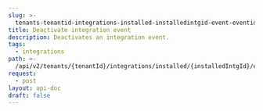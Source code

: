 ```yaml
---
slug: >-
  tenants-tenantid-integrations-installed-installedintgid-event-eventid-deactivate
title: Deactivate integration event
description: Deactivates an integration event.
tags:
  - integrations
path: >-
  /api/v2/tenants/{tenantId}/integrations/installed/{installedIntgId}/event/{eventId}/deactivate
request:
  - post
layout: api-doc
draft: false
---
```

